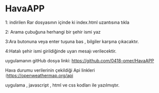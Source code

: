 # HavaAPP
1: indirilen Rar dosyasının içinde ki index.html uzantısına tıkla

2: Arama çubuğuna herhangi bir şehir ismi yaz

3:Ara butonuna veya enter tuşuna bas , bilgiler karşına çıkacaktır.

4:Hatalı şehir ismi girildiğinde uyarı mesajı verilecektir.

uygulamanın gitHub dosya linki: https://github.com/0418-omer/HavaAPP

Hava durumu verilerinin çekildiği Api linkleri :https://openweathermap.org/api

uygulama , javascript , html ve css kodları ile yazılmıştır.
